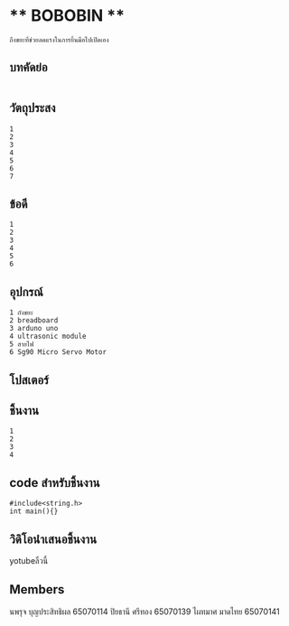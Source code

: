 # ** **BOBOBIN** **
```
ถึงขยะที่ช่วยลดแรงในการยิ้นมือไปเปิดเอง

```
## บทคัดย่อ
```

```
## วัตถุประสง
```
1
2
3
4
5
6
7
```
## ข้อดี
```
1
2
3
4
5
6
```

## อุปกรณ์
```
1 ถังขยะ
2 breadboard
3 arduno uno
4 ultrasonic module
5 สายไฟ
6 Sg90 Micro Servo Motor
```
## โปสเตอร์


## ชิ้นงาน
```
1
2
3
4
```
## code สำหรับชิ้นงาน
```
#include<string.h>
int main(){}
```

## วิดิโอนำเสนอชิ้นงาน
yotubeลิ้วนี้

## Members
นพรุจ บุญประสิทธิผล 65070114
ปิยธานี ศรีทอง 65070139
ไผทมาศ มาดไทย 65070141

